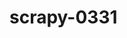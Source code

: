 # scrapy-0331
<!-- 
antionline: 
caas: done
chinaseed114: done
dh31: done
dhseed: done
fengle: done
kiplinger: 
originseed: done
seedtest: 
yahoo:
-->
